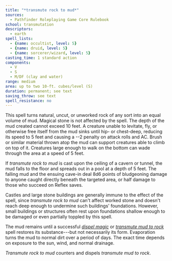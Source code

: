 ```yaml
---
title: "*transmute rock to mud*"
sources:
  - Pathfinder Roleplaying Game Core Rulebook
school: transmutation
descriptors:
  - earth
spell_lists:
  - {name: occultist, level: 5}
  - {name: druid, level: 5}
  - {name: sorcerer/wizard, level: 5}
casting_time: 1 standard action
components:
  - V
  - S
  - M/DF (clay and water)
range: medium
area: up to two 10-ft. cubes/level (S)
duration: permanent; see text
saving_throw: see text
spell_resistance: no
---
```


This spell turns natural, uncut, or unworked rock of any sort into an equal volume of mud. Magical stone is not affected by the spell. The depth of the mud created cannot exceed 10 feet. A creature unable to levitate, fly, or otherwise free itself from the mud sinks until hip- or chest-deep, reducing its speed to 5 feet and causing a --2 penalty on attack rolls and AC. Brush or similar material thrown atop the mud can support creatures able to climb on top of it. Creatures large enough to walk on the bottom can wade through the area at a speed of 5 feet.

If *transmute rock to mud* is cast upon the ceiling of a cavern or tunnel, the mud falls to the floor and spreads out in a pool at a depth of 5 feet. The falling mud and the ensuing cave-in deal 8d6 points of bludgeoning damage to anyone caught directly beneath the targeted area, or half damage to those who succeed on Reflex saves.

Castles and large stone buildings are generally immune to the effect of the spell, since *transmute rock to mud* can't affect worked stone and doesn't reach deep enough to undermine such buildings' foundations. However, small buildings or structures often rest upon foundations shallow enough to be damaged or even partially toppled by this spell.

The mud remains until a successful [*dispel magic*](/spells/dispel-magic/) or [*transmute mud to rock*](/spells/transmuted-mud-to-rock/) spell restores its substance---but not necessarily its form. Evaporation turns the mud to normal dirt over a period of days. The exact time depends on exposure to the sun, wind, and normal drainage.

*Transmute rock to mud* counters and dispels *transmute mud to rock*.

